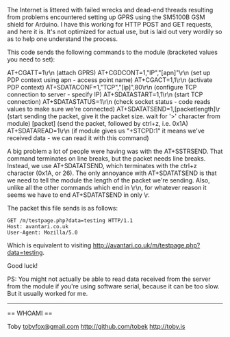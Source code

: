 The Internet is littered with failed wrecks and dead-end threads resulting from problems encountered setting up GPRS using the SM5100B GSM shield for Arduino. I have this working for HTTP POST and GET requests, and here it is. It's not optimized for actual use, but is laid out very wordily so as to help one understand the process.

This code sends the following commands to the module (bracketed values you need to set):

  AT+CGATT=1\r\n                      (attach GPRS)
  AT+CGDCONT=1,"IP","[apn]"\r\n       (set up PDP context using apn - access point name)
  AT+CGACT=1,1\r\n                    (activate PDP context)
  AT+SDATACONF=1,"TCP","[ip]",80\r\n  (configure TCP connection to server - specify IP)
  AT+SDATASTART=1,1\r\n               (start TCP connection)
  AT+SDATASTATUS=1\r\n                (check socket status - code reads values to make sure we're connected)
  AT+SDATATSEND=1,[packetlength]\r    (start sending the packet, give it the packet size. wait for '>' character from module)
  [packet]                            (send the packet, followed by ctrl+z, i.e. 0x1A)
  AT+SDATAREAD=1\r\n                  (if module gives us "+STCPD:1" it means we've received data - we can read it with this command)
    
A big problem a lot of people were having was with the AT+SSTRSEND. That command terminates on line breaks, but the packet needs line breaks. Instead, we use AT+SDATATSEND, which terminates with the ctrl+z character (0x1A, or 26). The only annoyance with AT+SDATATSEND is that we need to tell the module the length of the packet we're sending. Also, unlike all the other commands which end in \r\n, for whatever reason it seems we have to end AT+SDATATSEND in only \r.

The packet this file sends is as follows:

    GET /m/testpage.php?data=testing HTTP/1.1
    Host: avantari.co.uk
    User-Agent: Mozilla/5.0
    
Which is equivalent to visiting http://avantari.co.uk/m/testpage.php?data=testing.

Good luck!

PS: You might not actually be able to read data received from the server from the module if you're using software serial, because it can be too slow. But it usually worked for me.

***

== WHOAMI ==

Toby
tobyfox@gmail.com
http://github.com/tobek
http://toby.is
